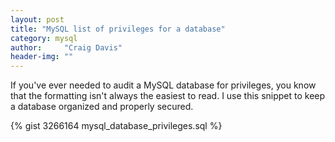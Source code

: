 ```yaml
---
layout: post
title: "MySQL list of privileges for a database"
category: mysql
author:     "Craig Davis"
header-img: ""
---
```


If you've ever needed to audit a MySQL database for privileges, you know that
the formatting isn't always the easiest to read. I use this snippet to keep
a database organized and properly secured.

{% gist 3266164 mysql_database_privileges.sql %}
